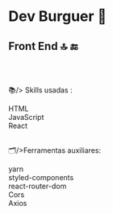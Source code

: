 <h1>Dev Burguer &#127828</h1>
<h2>Front End 🔝 &#128282</H2>
<br/>
<br/>

<p>&#128218/> Skills usadas :

HTML <br/>
JavaScript <br/>
React
<br/>
<br/>

<p>&#128450/>Ferramentas auxiliares:  

yarn <br/>
styled-components<br/>
react-router-dom <br/>
Cors <br/>
Axios
